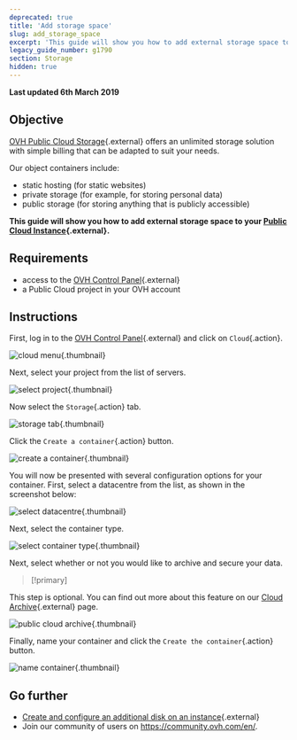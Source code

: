 ```yaml
---
deprecated: true
title: 'Add storage space'
slug: add_storage_space
excerpt: 'This guide will show you how to add external storage space to your Public Cloud Instance'
legacy_guide_number: g1790
section: Storage
hidden: true
---
```


**Last updated 6th March 2019**

## Objective

[OVH Public Cloud Storage](https://www.ovh.lt/public-cloud/storage/){.external} offers an unlimited storage solution with simple billing that can be adapted to suit your needs.

Our object containers include:

- static hosting (for static websites)
- private storage (for example, for storing personal data)
- public storage (for storing anything that is publicly accessible)

**This guide will show you how to add external storage space to your [Public Cloud Instance](https://www.ovh.lt/public-cloud/instances/){.external}.**

## Requirements

* access to the [OVH Control Panel](https://www.ovh.com/auth/?action=gotomanager&from=https://www.ovh.ie/&ovhSubsidiary=ie){.external}
* a Public Cloud project in your OVH account

## Instructions

First, log in to the [OVH Control Panel](https://www.ovh.com/auth/?action=gotomanager&from=https://www.ovh.ie/&ovhSubsidiary=ie){.external} and click on `Cloud`{.action}.

![cloud menu](images/cloud-menu.png){.thumbnail}

Next, select your project from the list of servers.

![select project](images/select-project.png){.thumbnail}

Now select the `Storage`{.action} tab.

![storage tab](images/storage-tab.png){.thumbnail}

Click the `Create a container`{.action} button.

![create a container](images/create-a-container.png){.thumbnail}

You will now be presented with several configuration options for your container. First, select a datacentre from the list, as shown in the screenshot below:

![select datacentre](images/select-datacentre.png){.thumbnail}

Next, select the container type.

![select container type](images/select-container-type.png){.thumbnail}

Next, select whether or not you would like to archive and secure your data.

> [!primary]
>
This step is optional. You can find out more about this feature on our [Cloud Archive](https://www.ovh.co.uk/public-cloud/storage/cloud-archive/){.external} page.
>

![public cloud archive](images/public-cloud-archive.png){.thumbnail}

Finally, name your container and click the `Create the container`{.action} button.

![name container](images/name-container.png){.thumbnail}

## Go further

* [Create and configure an additional disk on an instance](https://docs.ovh.com/lt/public-cloud/papildomo_disko_kurimas_ir_konfiguravimas_virtualioje_masinoje/){.external}
* Join our community of users on <https://community.ovh.com/en/>.